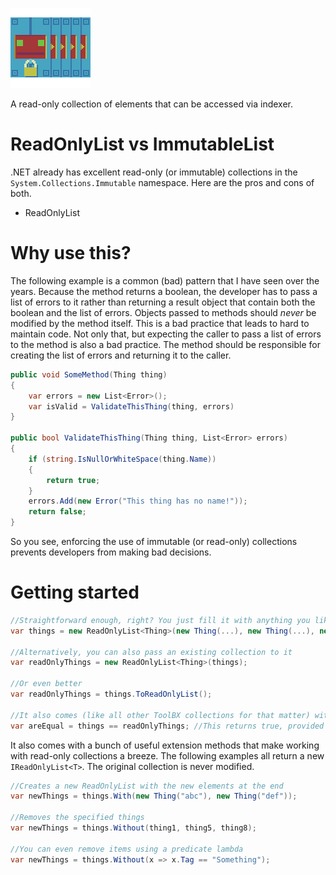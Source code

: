 ![ReadOnly](https://github.com/Moreault/Collections/blob/master/readonlylist.png)

A read-only collection of elements that can be accessed via indexer.

# ReadOnlyList vs ImmutableList

.NET already has excellent read-only (or immutable) collections in the `System.Collections.Immutable` namespace. Here are the pros and cons of both.

* ReadOnlyList<T>


# Why use this?
The following example is a common (bad) pattern that I have seen over the years. Because the method returns a boolean, the developer has to pass a list of errors to it rather than returning a result object that contain both the boolean and the list of errors. Objects passed to methods should _never_ be modified by the method itself. This is a bad practice that leads to hard to maintain code. Not only that, but expecting the caller to pass a list of errors to the method is also a bad practice. The method should be responsible for creating the list of errors and returning it to the caller.

```c#
public void SomeMethod(Thing thing)
{
    var errors = new List<Error>();
    var isValid = ValidateThisThing(thing, errors)
}

public bool ValidateThisThing(Thing thing, List<Error> errors)
{
    if (string.IsNullOrWhiteSpace(thing.Name))
    {
        return true;
    }
    errors.Add(new Error("This thing has no name!"));
    return false;
}
```

So you see, enforcing the use of immutable (or read-only) collections prevents developers from making bad decisions.

# Getting started

```c#
//Straightforward enough, right? You just fill it with anything you like
var things = new ReadOnlyList<Thing>(new Thing(...), new Thing(...), new Thing(...));

//Alternatively, you can also pass an existing collection to it
var readOnlyThings = new ReadOnlyList<Thing>(things);

//Or even better
var readOnlyThings = things.ToReadOnlyList();

//It also comes (like all other ToolBX collections for that matter) with overloaded equality operators for meaningful comparisons
var areEqual = things == readOnlyThings; //This returns true, provided that both collections contain the same items in the same order
```

It also comes with a bunch of useful extension methods that make working with read-only collections a breeze. The following examples all return a new `IReadOnlyList<T>`. The original collection is never modified.

```c#
//Creates a new ReadOnlyList with the new elements at the end
var newThings = things.With(new Thing("abc"), new Thing("def"));

//Removes the specified things
var newThings = things.Without(thing1, thing5, thing8);

//You can even remove items using a predicate lambda
var newThings = things.Without(x => x.Tag == "Something");
```